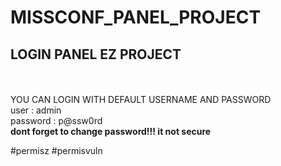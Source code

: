 # MISSCONF_PANEL_PROJECT
<h2>LOGIN PANEL EZ PROJECT</h2> <br>
<br>
YOU CAN LOGIN WITH DEFAULT USERNAME AND PASSWORD<br>
user : admin<br>
password : p@ssw0rd<br>
<b>dont forget to change password!!! it not secure</b>

#permisz #permisvuln
